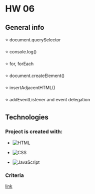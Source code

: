 # HW 06 


## General info

:star: document.querySelector

:star: console.log()

:star: for, forEach

:star: document.createElement()

:star: insertAdjacentHTML()

:star: addEventListener and event delegation


## Technologies


### Project is created with:

- ![HTML](https://img.shields.io/badge/-HTML-05122A?style=flat&logo=HTML5)&nbsp;

- ![CSS](https://img.shields.io/badge/-CSS-05122A?style=flat&logo=CSS3&logoColor=1572B6)&nbsp;
 
- ![JavaScript](https://img.shields.io/badge/-JavaScript-05122A?style=flat&logo=javascript)&nbsp;

 
### Criteria

[link](https://github.com/goitacademy/javascript-homework/blob/main/v2/06/README.en.md )
